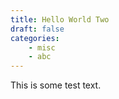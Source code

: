 ```yaml
---
title: Hello World Two
draft: false
categories:
    - misc
    - abc
---
```


This is some test text.